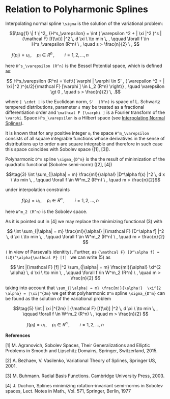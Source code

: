 # Relation to Polyharmonic Splines

Interpolating normal spline ``\sigma`` is the solution of the variational problem:

```math
\tag{1}
  \| f \|^2_ {H^s_\varepsilon} = \int ( \varepsilon ^2  + | \xi |^2 )^s | {\mathcal F} [f(\xi)] |^2  \, d \xi \ \to min  \, , \qquad \forall f \in H^s_\varepsilon (R^n) \ , \quad s > \frac{n}{2} \ , 
```
```math
\tag{2}
 f(p_i) =  u_i \, , \quad  p_i \in R^n \, , \qquad i = 1, 2, \dots, n  \qquad \qquad\qquad\qquad\qquad\qquad\qquad 
```
here ``H^s_\varepsilon (R^n)`` is the Bessel Potential space, which is defined as:

```math
   H^s_\varepsilon (R^n) = \left\{ \varphi | \varphi \in S' ,
  ( \varepsilon ^2 + | \xi |^2 )^{s/2}{\mathcal F} [\varphi ] \in L_2 (R^n) \right\} , \quad
  \varepsilon \gt 0 , \quad  s > \frac{n}{2}  \, .
```
where ``| \cdot |`` is the Euclidean norm, ``S'  (R^n)`` is space of L. Schwartz tempered distributions, parameter ``s`` may be treated as a fractional differentiation order and ``\mathcal F [\varphi ]`` is a Fourier transform of the ``\varphi``. Space
 ``H^s_\varepsilon`` is a Hilbert space (see [Interpolating Normal Splines](https://igorkohan.github.io/NormalHermiteSplines.jl/stable/Interpolating-Normal-Splines/)).


It is known that for any positive integer ``m``, the space ``H^m_\varepsilon`` consists of all
square integrable functions whose derivatives in the sense of distributions up to
order ``m`` are square integrable and therefore in such case this space coincides with Sobolev space ([1], [3]).

Polyharmonic ``D^m`` spline ``\sigma_{D^m}`` is the the result of minimization of the quadratic functional (Sobolev semi-norm) ([2], [4])
```math
\tag{3}
 \int \sum_{|\alpha| = m} \frac{m!}{\alpha!} |D^\alpha f(x) |^2   \, d x \  \to min  \, , \qquad \forall f \in W^m_2 (R^n) \ , \quad m > \frac{n}{2}
```
under interpolation constraints
```math
\tag{4}
 f(p_i) =  u_i \, , \quad  p_i \in R^n \, , \qquad i = 1, 2, \dots, n  \qquad \qquad\qquad\qquad\qquad 
```
here ``W^m_2 (R^n)`` is the Sobolev space.

As it is pointed out in [4] we may replace the minimizing functional (3) with 

```math
 \int \sum_{|\alpha| = m} \frac{m!}{\alpha!} |{\mathcal F} [D^\alpha f] |^2   \, d \xi \  \to min  \, , \qquad \forall f \in W^m_2 (R^n) \ , \quad m > \frac{n}{2} 
```
``(`` in view of Parseval’s idenitity``)``. Further, as ``{\mathcal F} [D^\alpha f] = (iξ)^\alpha{\mathcal F} [f] `` we can write (5) as

```math
 \int |{\mathcal F} [f] |^2 \sum_{|\alpha| = m} \frac{m!}{\alpha!}  \xi^{2 \alpha}   \, d \xi \  \to min  \, , \qquad \forall f \in W^m_2 (R^n) \ , \quad m > \frac{n}{2} 
```
taking into account that ``\sum_{|\alpha| = m} \frac{m!}{\alpha!}  \xi^{2 \alpha} = |\xi|^{2m}`` we get that polyharmonic ``D^m`` spline ``\sigma_{D^m}`` can be found as the solution of the variational problem

```math
\tag{5}
  \int | \xi |^{2m} | {\mathcal F} [f(\xi)] |^2  \, d \xi \ \to min  \, , \qquad \forall f \in W^m_2 (R^n) \ , \quad m > \frac{n}{2}

```
```math
\tag{6}
 f(p_i) =  u_i \, , \quad  p_i \in R^n \, , \qquad i = 1, 2, \dots, n  \qquad \qquad\qquad\qquad 
```






**References**

[1] M. Agranovich, Sobolev Spaces, Their Generalizations and Elliptic Problems in Smooth and Lipschitz Domains, Springer, Switzerland, 2015.

[2] A. Bezhaev, V. Vasilenko, Variational Theory of Splines, Springer US, 2001.

[3] M. Buhmann. Radial Basis Functions. Cambridge University Press, 2003.

[4] J. Duchon, Splines minimizing rotation-invariant semi-norms in Sobolev spaces, Lect. Notes in Math., Vol. 571, Springer, Berlin, 1977


